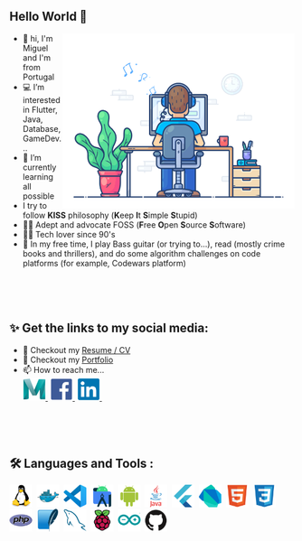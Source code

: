 ## Hello World :wave:

<img align="right" alt="Coder GIF" height=310 width=410 src="https://github.com/miguelnunorosa/miguelnunorosa/blob/main/code2.gif" />


- 👋 hi, I'm Miguel and I'm from Portugal
- 💻 I’m interested in Flutter, Java, Database, GameDev...
- 🎥 I’m currently learning all possible
- I try to follow **KISS** philosophy (**K**eep **I**t **S**imple **S**tupid)
- 👨‍🎓 Adept and advocate FOSS (**F**ree **O**pen **S**ource **S**oftware)
- 👨‍💻 Tech lover since 90's
- 🎸 In my free time, I play Bass guitar (or trying to...), read (mostly crime books and thrillers), and do some algorithm challenges on  code platforms (for example, Codewars platform)



<br><br><br>



## ✨ Get the links to my social media:

- 📝 Checkout my [Resume / CV](https://#)
- 📃 Checkout my [Portfolio](https://miguelnunorosa.github.io)
- 📫 How to reach me...<br>
<a href=mailto:miguelrosa.programacao@gmail.com target="_blank"><img src="https://github.com/devicons/devicon/blob/master/icons/maya/maya-original.svg" title="Mail" alt="Java" width="40" height="40"/>&nbsp;</a>
<a href="https://www.facebook.com/miguelnunorosa" target="_blank"><img src="https://github.com/devicons/devicon/blob/master/icons/facebook/facebook-original.svg" title="Facebook" alt="Java" width="40" height="40"/>&nbsp;</a>
<a href="https://www.linkedin.com/in/miguel-nuno-rosa/" target="_blank"><img src="https://github.com/devicons/devicon/blob/master/icons/linkedin/linkedin-original.svg" title="LinkedIn" alt="Java" width="40" height="40"/>&nbsp;</a>


<br><br><br>


## :hammer_and_wrench: Languages and Tools :

<img src="https://github.com/devicons/devicon/blob/master/icons/linux/linux-original.svg" title="Linux" alt="Java" width="40" height="40"/>&nbsp;
<img src="https://github.com/devicons/devicon/blob/master/icons/docker/docker-original.svg" title="Docker" alt="Java" width="40" height="40"/>&nbsp;
<img src="https://github.com/devicons/devicon/blob/master/icons/vscode/vscode-original.svg" title="VSCode" alt="Java" width="40" height="40"/>&nbsp;
<img src="https://github.com/devicons/devicon/blob/master/icons/androidstudio/androidstudio-original.svg" title="Android Studio" alt="Java" width="40" height="40"/>&nbsp;
<img src="https://github.com/devicons/devicon/blob/master/icons/android/android-original.svg" title="Android" alt="Java" width="40" height="40"/>&nbsp;
<img src="https://github.com/devicons/devicon/blob/master/icons/java/java-original-wordmark.svg" title="Java" alt="Java" width="40" height="40"/>&nbsp;
<img src="https://github.com/devicons/devicon/blob/master/icons/flutter/flutter-original.svg" title="Flutter" alt="Java" width="40" height="40"/>&nbsp;
<img src="https://github.com/devicons/devicon/blob/master/icons/dart/dart-original.svg" title="Dart" alt="Java" width="40" height="40"/>&nbsp;
<img src="https://github.com/devicons/devicon/blob/master/icons/html5/html5-original.svg" title="HTML" alt="Java" width="40" height="40"/>&nbsp;
<img src="https://github.com/devicons/devicon/blob/master/icons/css3/css3-original.svg" title="CSS" alt="Java" width="40" height="40"/>&nbsp;
<img src="https://github.com/devicons/devicon/blob/master/icons/php/php-original.svg" title="PHP" alt="Java" width="40" height="40"/>&nbsp;
<img src="https://github.com/devicons/devicon/blob/master/icons/sqlite/sqlite-original.svg" title="SQLite" alt="Java" width="40" height="40"/>&nbsp;
<img src="https://github.com/devicons/devicon/blob/master/icons/mysql/mysql-original.svg" title="MySQL" alt="Java" width="40" height="40"/>&nbsp;
<img src="https://github.com/devicons/devicon/blob/master/icons/raspberrypi/raspberrypi-original.svg" title="RaspberryPi" alt="Java" width="40" height="40"/>&nbsp;
<img src="https://github.com/devicons/devicon/blob/master/icons/arduino/arduino-original.svg" title="Arduino" alt="Java" width="40" height="40"/>&nbsp;
<img src="https://github.com/devicons/devicon/blob/master/icons/github/github-original.svg" title="Github" alt="Java" width="40" height="40"/>&nbsp;



  
